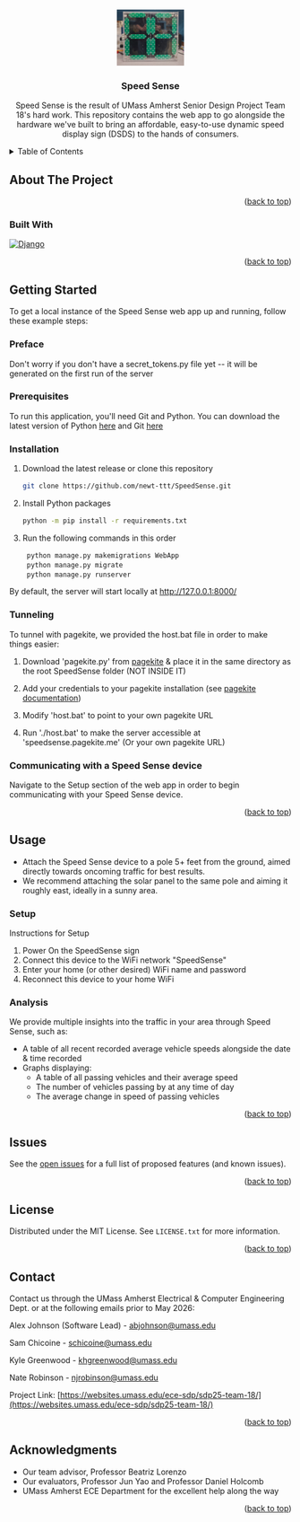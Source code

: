 <!-- Improved compatibility of back to top link: See: https://github.com/othneildrew/Best-README-Template/pull/73 -->
<a id="readme-top"></a>
<!--
*** Thanks for checking out the Best-README-Template. If you have a suggestion
*** that would make this better, please fork the repo and create a pull request
*** or simply open an issue with the tag "enhancement".
*** Don't forget to give the project a star!
*** Thanks again! Now go create something AMAZING! :D
-->



<!-- PROJECT SHIELDS -->
<!--
*** I'm using markdown "reference style" links for readability.
*** Reference links are enclosed in brackets [ ] instead of parentheses ( ).
*** See the bottom of this document for the declaration of the reference variables
*** for contributors-url, forks-url, etc. This is an optional, concise syntax you may use.
*** https://www.markdownguide.org/basic-syntax/#reference-style-links
-->

<!-- TEMPORARILY REMOVING THESE
[![Contributors][contributors-shield]][contributors-url]
[![Forks][forks-shield]][forks-url]
[![Stargazers][stars-shield]][stars-url]
[![Issues][issues-shield]][issues-url]
[![MIT License][license-shield]][license-url]

-->

<!-- PROJECT LOGO -->
<br />
<div align="center">
  <a href="https://github.com/newt-ttt/SpeedSense">
    <img src="SpeedSense.jpg" alt="Logo" width="120" height="100">
  </a>

<h3 align="center">Speed Sense</h3>

  <p align="center">
    Speed Sense is the result of UMass Amherst Senior Design Project Team 18's hard work. This repository contains the web app to go alongside the hardware we've built to bring an affordable, easy-to-use dynamic speed display sign (DSDS) to the hands of consumers. 
    <br />
    <!--
    <a href="https://github.com/newt-ttt/SpeedSense"><strong>Explore the docs »</strong></a>
    <br />
    <br />
    <a href="https://github.com/newt-ttt/SpeedSense">View Demo</a>
    ·
    <a href="https://github.com/newt-ttt/SpeedSense/issues/new?labels=bug&template=bug-report---.md">Report Bug</a>
    ·
    <a href="https://github.com/newt-ttt/SpeedSense/issues/new?labels=enhancement&template=feature-request---.md">Request Feature</a>
    -->
  </p>
</div>



<!-- TABLE OF CONTENTS -->
<details>
  <summary>Table of Contents</summary>
  <ol>
    <li>
      <a href="#about-the-project">About The Project</a>
      <ul>
        <li><a href="#built-with">Built With</a></li>
      </ul>
    </li>
    <li>
      <a href="#getting-started">Getting Started</a>
      <ul>
        <li><a href="#prerequisites">Prerequisites</a></li>
        <li><a href="#installation">Installation</a></li>
      </ul>
    </li>
    <li><a href="#usage">Usage</a></li>
    <li><a href="#issues">Roadmap</a></li>
    <li><a href="#license">License</a></li>
    <li><a href="#contact">Contact</a></li>
    <li><a href="#acknowledgments">Acknowledgments</a></li>
  </ol>
</details>



<!-- ABOUT THE PROJECT -->
## About The Project
<!--
[![Product Name Screen Shot][product-screenshot]](https://example.com)
-->

<!--
Here's a blank template to get started: To avoid retyping too much info. Do a search and replace with your text editor for the following: `newt-ttt`, `SpeedSense`, `twitter_handle`, `linkedin_username`, `email_client`, `email`, `project_title`, `project_description`
-->
<p align="right">(<a href="#readme-top">back to top</a>)</p>



### Built With

[![Django][Django]][Django-url]

<p align="right">(<a href="#readme-top">back to top</a>)</p>



<!-- GETTING STARTED -->
## Getting Started

To get a local instance of the Speed Sense web app up and running, follow these example steps:
### Preface
Don't worry if you don't have a secret_tokens.py file yet -- it will be generated on the first run of the server

### Prerequisites

To run this application, you'll need Git and Python. You can download the latest version of Python [here](https://www.python.org/downloads/) and Git [here](https://git-scm.com/downloads)


### Installation

1. Download the latest release or clone this repository
   ```sh
   git clone https://github.com/newt-ttt/SpeedSense.git
   ```
2. Install Python packages
   ```sh
   python -m pip install -r requirements.txt
   ```

3. Run the following commands in this order
   ```sh
    python manage.py makemigrations WebApp
    python manage.py migrate
    python manage.py runserver
   ```
By default, the server will start locally at http://127.0.0.1:8000/

### Tunneling
To tunnel with pagekite, we provided the host.bat file in order to make things easier:

1. Download 'pagekite.py' from [pagekite](https://pagekite.net/) & place it in the same directory as the root SpeedSense folder (NOT INSIDE IT)

2. Add your credentials to your pagekite installation (see [pagekite documentation](https://pagekite.net/wiki/))

3. Modify 'host.bat' to point to your own pagekite URL

4. Run './host.bat' to make the server accessible at 'speedsense.pagekite.me' (Or your own pagekite URL)


### Communicating with a Speed Sense device
Navigate to the Setup section of the web app in order to begin communicating with your Speed Sense device.
<p align="right">(<a href="#readme-top">back to top</a>)</p>


<!-- USAGE EXAMPLES -->
## Usage
* Attach the Speed Sense device to a pole 5+ feet from the ground, aimed directly towards oncoming traffic for best results.
* We recommend attaching the solar panel to the same pole and aiming it roughly east, ideally in a sunny area.
### Setup
Instructions for Setup
1. Power On the SpeedSense sign
2. Connect this device to the WiFi network "SpeedSense"
3. Enter your home (or other desired) WiFi name and password
4. Reconnect this device to your home WiFi
### Analysis
We provide multiple insights into the traffic in your area through Speed Sense, such as:

* A table of all recent recorded average vehicle speeds alongside the date & time recorded
* Graphs displaying:
  * A table of all passing vehicles and their average speed
  * The number of vehicles passing by at any time of day
  * The average change in speed of passing vehicles


<p align="right">(<a href="#readme-top">back to top</a>)</p>



<!-- ROADMAP -->
## Issues
<!-- Also Roadmap
- [ ] Feature 1
- [ ] Feature 2
- [ ] Feature 3
-->

See the [open issues](https://github.com/newt-ttt/SpeedSense/issues) for a full list of proposed features (and known issues).

<p align="right">(<a href="#readme-top">back to top</a>)</p>



<!-- LICENSE -->
## License

Distributed under the MIT License. See `LICENSE.txt` for more information.

<p align="right">(<a href="#readme-top">back to top</a>)</p>



<!-- CONTACT -->
## Contact
Contact us through the UMass Amherst Electrical & Computer Engineering Dept. or at the following emails prior to May 2026:

Alex Johnson (Software Lead) - abjohnson@umass.edu

Sam Chicoine - 	schicoine@umass.edu

Kyle Greenwood - khgreenwood@umass.edu

Nate Robinson - njrobinson@umass.edu

Project Link: [https://websites.umass.edu/ece-sdp/sdp25-team-18/](https://websites.umass.edu/ece-sdp/sdp25-team-18/)

<p align="right">(<a href="#readme-top">back to top</a>)</p>



<!-- ACKNOWLEDGMENTS -->
## Acknowledgments

* Our team advisor, Professor Beatriz Lorenzo
* Our evaluators, Professor Jun Yao and Professor Daniel Holcomb
* UMass Amherst ECE Department for the excellent help along the way

<p align="right">(<a href="#readme-top">back to top</a>)</p>



<!-- MARKDOWN LINKS & IMAGES -->
<!-- https://www.markdownguide.org/basic-syntax/#reference-style-links -->
[contributors-shield]: https://img.shields.io/github/contributors/newt-ttt/SpeedSense.svg?style=for-the-badge
[contributors-url]: https://github.com/newt-ttt/SpeedSense/graphs/contributors
[forks-shield]: https://img.shields.io/github/forks/newt-ttt/SpeedSense.svg?style=for-the-badge
[forks-url]: https://github.com/newt-ttt/SpeedSense/network/members
[stars-shield]: https://img.shields.io/github/stars/newt-ttt/SpeedSense.svg?style=for-the-badge
[stars-url]: https://github.com/newt-ttt/SpeedSense/stargazers
[issues-shield]: https://img.shields.io/github/issues/newt-ttt/SpeedSense.svg?style=for-the-badge
[issues-url]: https://github.com/newt-ttt/SpeedSense/issues
[license-shield]: https://img.shields.io/github/license/newt-ttt/SpeedSense.svg?style=for-the-badge
[license-url]: https://github.com/newt-ttt/SpeedSense/blob/master/LICENSE.txt
[linkedin-shield]: https://img.shields.io/badge/-LinkedIn-black.svg?style=for-the-badge&logo=linkedin&colorB=555
[linkedin-url]: https://linkedin.com/in/linkedin_username
[django]:https://www.djangoproject.com/m/img/badges/djangopowered126x54.gif
[django-url]:https://www.djangoproject.com/

